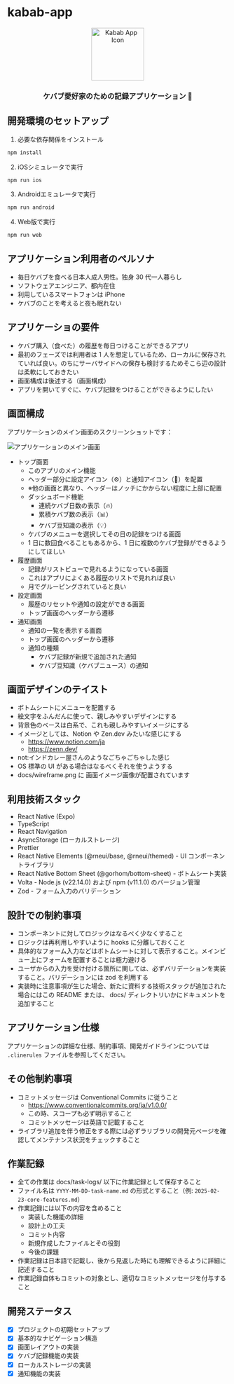 # kabab-app

<div align="center">
  <img src="assets/icon.png" alt="Kabab App Icon" width="120" height="120" />
  <h3>ケバブ愛好家のための記録アプリケーション 🥙</h3>
</div>

## 開発環境のセットアップ

1. 必要な依存関係をインストール

```bash
npm install
```

2. iOSシミュレータで実行

```bash
npm run ios
```

3. Androidエミュレータで実行

```bash
npm run android
```

4. Web版で実行

```bash
npm run web
```

## アプリケーション利用者のペルソナ

- 毎日ケバブを食べる日本人成人男性。独身 30 代一人暮らし
- ソフトウェアエンジニア、都内在住
- 利用しているスマートフォンは iPhone
- ケバブのことを考えると夜も眠れない

## アプリケーショの要件

- ケバブ購入（食べた）の履歴を毎日つけることができるアプリ
- 最初のフェーズでは利用者は 1 人を想定しているため、ローカルに保存されていれば良い。のちにサーバサイドへの保存も検討するためそこら辺の設計は柔軟にしておきたい
- 画面構成は後述する（画面構成）
- アプリを開いてすぐに、ケバブ記録をつけることができるようにしたい

## 画面構成

アプリケーションのメイン画面のスクリーンショットです：

![アプリケーションのメイン画面](docs/app-screenshot.png)

- トップ画面
  - このアプリのメイン機能
  - ヘッダー部分に設定アイコン（⚙️）と通知アイコン（🔔）を配置
  - ※他の画面と異なり、ヘッダーはノッチにかからない程度に上部に配置
  - ダッシュボード機能
    - 連続ケバブ日数の表示（🔥）
    - 累積ケバブ数の表示（📊）
    - ケバブ豆知識の表示（💡）
  - ケバブのメニューを選択してその日の記録をつける画面
  - 1 日に数回食べることもあるから、1 日に複数のケバブ登録ができるようにしてほしい
- 履歴画面
  - 記録がリストビューで見れるようになっている画面
  - これはアプリによくある履歴のリストで見れれば良い
  - 月でグルーピングされていると良い
- 設定画面
  - 履歴のリセットや通知の設定ができる画面
  - トップ画面のヘッダーから遷移
- 通知画面
  - 通知の一覧を表示する画面
  - トップ画面のヘッダーから遷移
  - 通知の種類
    - ケバブ記録が新規で追加された通知
    - ケバブ豆知識（ケバブニュース）の通知

## 画面デザインのテイスト

- ボトムシートにメニューを配置する
- 絵文字をふんだんに使って、親しみやすいデザインにする
- 背景色のベースは白系で、これも親しみやすいイメージにする
- イメージとしては、Notion や Zen.dev みたいな感じにする
  - https://www.notion.com/ja
  - https://zenn.dev/
- not:インドカレー屋さんのようなごちゃごちゃした感じ
- OS 標準の UI がある場合はなるべくそれを使うようする
- docs/wireframe.png に 画面イメージ画像が配置されています

## 利用技術スタック

- React Native (Expo)
- TypeScript
- React Navigation
- AsyncStorage (ローカルストレージ)
- Prettier
- React Native Elements (@rneui/base, @rneui/themed) - UI コンポーネントライブラリ
- React Native Bottom Sheet (@gorhom/bottom-sheet) - ボトムシート実装
- Volta - Node.js (v22.14.0) および npm (v11.1.0) のバージョン管理
- Zod - フォーム入力のバリデーション


## 設計での制約事項
- コンポーネントに対してロジックはなるべく少なくすること
- ロジックは再利用しやすいように hooks に分離しておくこと
- 具体的なフォーム入力などはボトムシートに対して表示すること。メインビュー上にフォームを配置することは極力避ける
- ユーザからの入力を受け付ける箇所に関しては、必ずバリデーションを実装すること。バリデーションには zod を利用する
- 実装時に注意事項が生じた場合、新たに資料する技術スタックが追加された場合にはこの README または、 docs/ ディレクトリいかにドキュメントを追加すること

## アプリケーション仕様

アプリケーションの詳細な仕様、制約事項、開発ガイドラインについては `.clinerules` ファイルを参照してください。

## その他制約事項

- コミットメッセージは Conventional Commits に従うこと
  - https://www.conventionalcommits.org/ja/v1.0.0/
  - この時、スコープも必ず明示すること
  - コミットメッセージは英語で記載すること
- ライブラリ追加を伴う修正をする際には必ずラリブラリの開発元ページを確認してメンテナンス状況をチェックすること

## 作業記録

- 全ての作業は docs/task-logs/ 以下に作業記録として保存すること
- ファイル名は `YYYY-MM-DD-task-name.md` の形式とすること（例: `2025-02-23-core-features.md`）
- 作業記録には以下の内容を含めること
  - 実装した機能の詳細
  - 設計上の工夫
  - コミット内容
  - 新規作成したファイルとその役割
  - 今後の課題
- 作業記録は日本語で記載し、後から見返した時にも理解できるように詳細に記述すること
- 作業記録自体もコミットの対象とし、適切なコミットメッセージを付与すること

## 開発ステータス

- [x] プロジェクトの初期セットアップ
- [x] 基本的なナビゲーション構造
- [x] 画面レイアウトの実装
- [x] ケバブ記録機能の実装
- [x] ローカルストレージの実装
- [x] 通知機能の実装
